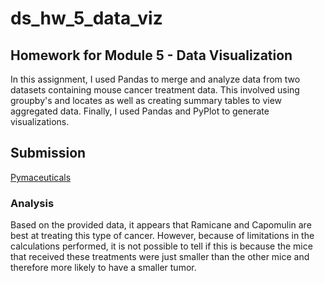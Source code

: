 # ds_hw_5_data_viz

## Homework for Module 5 - Data Visualization

In this assignment, I used Pandas to merge and analyze data from two datasets containing mouse cancer treatment data. This involved using groupby's and locates as well as creating summary tables to view aggregated data. Finally, I used Pandas and PyPlot to generate visualizations.

## Submission

[Pymaceuticals](Pymaceuticals/pymaceuticals.ipynb)

### Analysis

Based on the provided data, it appears that Ramicane and Capomulin are best at treating this type of cancer. However, because of limitations in the calculations performed, it is not possible to tell if this is because the mice that received these treatments were just smaller than the other mice and therefore more likely to have a smaller tumor.
